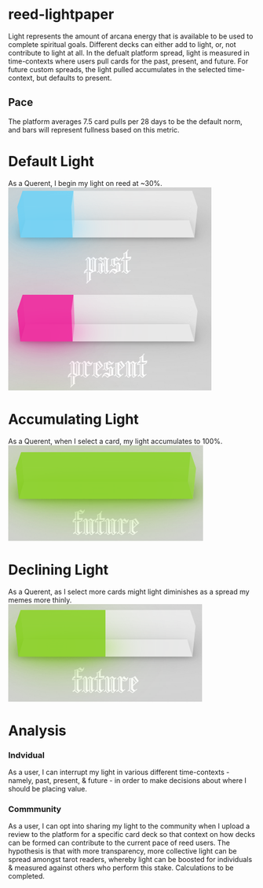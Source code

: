 # reed-lightpaper
Light represents the amount of arcana energy that is available to be used to complete spiritual goals. Different decks can either add to light, or, not contribute to light at all. In the defualt platform spread, light is measured in time-contexts where users pull cards for the past, present, and future. For future custom spreads, the light pulled accumulates in the selected time-context, but defaults to present.

## Pace
The platform averages 7.5 card pulls per 28 days to be the default norm, and bars will represent fullness based on this metric.

# Default Light
As a Querent, I begin my light on reed at ~30%.
<br/>
![](./default_past_present.png)

# Accumulating Light
As a Querent, when I select a card, my light accumulates to 100%.
<br/>
![](./future_full.png)

# Declining Light
As a Querent, as I select more cards might light diminishes as a spread my memes more thinly.
![](./diminished.png)

# Analysis
### Indvidual
As a user, I can interrupt my light in various different time-contexts - namely, past, present, & future - in order to make decisions about where I should be placing value.

### Commmunity
As a user, I can opt into sharing my light to the community when I upload a review to the platform for a specific card deck so that context on how decks can be formed can contribute to the current pace of reed users. The hypothesis is that with more transparency, more collective light can be spread amongst tarot readers, whereby light can be boosted for individuals & measured against others who perform this stake. Calculations to be completed.
